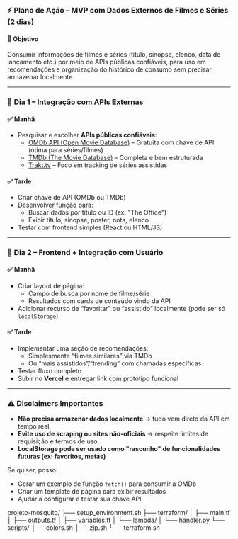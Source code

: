### ⚡ **Plano de Ação – MVP com Dados Externos de Filmes e Séries (2 dias)**

#### **🎯 Objetivo**

Consumir informações de filmes e séries (título, sinopse, elenco, data de lançamento etc.) por meio de APIs públicas confiáveis, para uso em recomendações e organização do histórico de consumo sem precisar armazenar localmente.

---

### 📅 **Dia 1 – Integração com APIs Externas**

#### ✅ Manhã

- Pesquisar e escolher **APIs públicas confiáveis**:
  - [OMDb API (Open Movie Database)](https://www.omdbapi.com/) – Gratuita com chave de API (ótima para séries/filmes)
  - [TMDb (The Movie Database)](https://www.themoviedb.org/documentation/api) – Completa e bem estruturada
  - [Trakt.tv](https://trakt.docs.apiary.io/) – Foco em tracking de séries assistidas

#### ✅ Tarde

- Criar chave de API (OMDb ou TMDb)
- Desenvolver função para:
  - Buscar dados por título ou ID (ex: "The Office")
  - Exibir título, sinopse, poster, nota, elenco
- Testar com frontend simples (React ou HTML/JS)

---

### 📅 **Dia 2 – Frontend + Integração com Usuário**

#### ✅ Manhã

- Criar layout de página:
  - Campo de busca por nome de filme/série
  - Resultados com cards de conteúdo vindo da API
- Adicionar recurso de “favoritar” ou “assistido” localmente (pode ser só `localStorage`)

#### ✅ Tarde

- Implementar uma seção de recomendações:
  - Simplesmente “filmes similares” via TMDb
  - Ou “mais assistidos”/“trending” com chamadas específicas
- Testar fluxo completo
- Subir no **Vercel** e entregar link com protótipo funcional

---

### ⚠️ Disclaimers Importantes

- **Não precisa armazenar dados localmente** → tudo vem direto da API em tempo real.
- **Evite uso de scraping ou sites não-oficiais** → respeite limites de requisição e termos de uso.
- **LocalStorage pode ser usado como "rascunho" de funcionalidades futuras (ex: favoritos, metas)**

Se quiser, posso:

- Gerar um exemplo de função `fetch()` para consumir a OMDb
- Criar um template de página para exibir resultados
- Ajudar a configurar e testar sua chave API

projeto-mosquito/
├── setup_environment.sh
├── terraform/
│ ├── main.tf
│ ├── outputs.tf
│ ├── variables.tf
│ └── lambda/
│ └── handler.py
└── scripts/
├── colors.sh
├── zip.sh
└── terraform.sh
